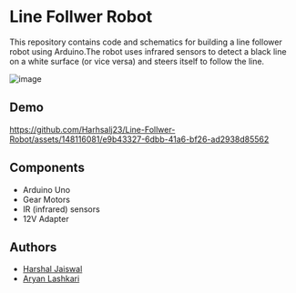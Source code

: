 
# Line Follwer Robot
This repository contains code and schematics for building a line follower robot using Arduino.The robot uses infrared sensors to detect a black line on a white surface (or vice versa) and steers itself to follow the line.

![image](https://github.com/Harhsalj23/Line-Follwer-Robot/assets/148116081/174877be-06cf-4167-8d93-401dc7649a2e)

## Demo
https://github.com/Harhsalj23/Line-Follwer-Robot/assets/148116081/e9b43327-6dbb-41a6-bf26-ad2938d85562




## Components
- Arduino Uno
- Gear Motors
- IR (infrared) sensors
- 12V Adapter
## Authors

- [Harshal Jaiswal](http://www.linkedin.com/in/harshalj67)
- [Aryan Lashkari](https://www.linkedin.com/in/aryan-lashkari-9b7040256?utm_source=share&utm_campaign=share_via&utm_content=profile&utm_medium=android_app)






